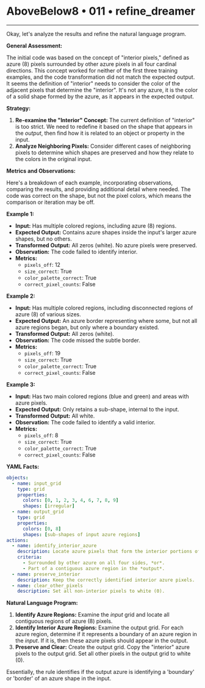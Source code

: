 # AboveBelow8 • 011 • refine_dreamer

---
Okay, let's analyze the results and refine the natural language program.

**General Assessment:**

The initial code was based on the concept of "interior pixels," defined as azure (8) pixels surrounded by other azure pixels in all four cardinal directions.  This concept worked for neither of the first three training examples, and the code transformation did not match the expected output. It seems the definition of "interior" needs to consider the color of the adjacent pixels that determine the "interior". It's not any azure, it is the color of a solid shape formed by the azure, as it appears in the expected output.

**Strategy:**

1.  **Re-examine the "Interior" Concept:**  The current definition of "interior" is too strict. We need to redefine it based on the shape that appears in the *output*, then find how it is related to an object or property in the input.
2.  **Analyze Neighboring Pixels:** Consider different cases of neighboring pixels to determine which shapes are preserved and how they relate to the colors in the original input.

**Metrics and Observations:**

Here's a breakdown of each example, incorporating observations, comparing the results, and providing additional detail where needed.
The code was correct on the shape, but not the pixel colors, which means the comparison or iteration may be off.

**Example 1:**

*   **Input:**  Has multiple colored regions, including azure (8) regions.
*   **Expected Output:** Contains azure shapes inside the input's larger azure shapes, but no others.
*   **Transformed Output:**  All zeros (white). No azure pixels were preserved.
*   **Observation:** The code failed to identify interior.
*   **Metrics:**
    *   `pixels_off`: 12
    *   `size_correct`: True
    *   `color_palette_correct`: True
    *   `correct_pixel_counts`: False

**Example 2:**

*   **Input:**  Has multiple colored regions, including disconnected regions of azure (8) of various sizes.
*   **Expected Output:** An azure border representing where some, but not all azure regions began, but only where a boundary existed.
*   **Transformed Output:** All zeros (white).
*   **Observation:** The code missed the subtle border.
*   **Metrics:**
    *   `pixels_off`: 19
    *   `size_correct`: True
    *   `color_palette_correct`: True
    *   `correct_pixel_counts`: False

**Example 3:**

*   **Input:**  Has two main colored regions (blue and green) and areas with azure pixels.
*   **Expected Output:** Only retains a sub-shape, internal to the input.
*   **Transformed Output:** All white.
*   **Observation:** The code failed to identify a valid interior.
*   **Metrics:**
    *   `pixels_off`: 8
    *   `size_correct`: True
    *   `color_palette_correct`: True
    *   `correct_pixel_counts`: False

**YAML Facts:**

```yaml
objects:
  - name: input_grid
    type: grid
    properties:
      colors: [0, 1, 2, 3, 4, 6, 7, 8, 9]
      shapes: [irregular]
  - name: output_grid
    type: grid
    properties:
      colors: [0, 8]
      shapes: [sub-shapes of input azure regions]
actions:
  - name: identify_interior_azure
    description: Locate azure pixels that form the interior portions of azure regions in the input.
    criteria:
      - Surrounded by other azure on all four sides, *or*.
      - Part of a contiguous azure region in the *output*.
  - name: preserve_interior
    description: Keep the correctly identified interior azure pixels.
  - name: clear_other_pixels
    description: Set all non-interior pixels to white (0).

```

**Natural Language Program:**

1.  **Identify Azure Regions:**  Examine the *input* grid and locate all contiguous regions of azure (8) pixels.
2.  **Identify Interior Azure Regions:** Examine the output grid. For each azure region, determine if it represents a boundary of an azure region in the *input*. If it is, then these azure pixels should appear in the output.
3.  **Preserve and Clear:** Create the output grid. Copy the "interior" azure pixels to the output grid. Set all other pixels in the output grid to white (0).

Essentially, the rule identifies if the output azure is identifying a 'boundary' or 'border' of an azure shape in the input.

